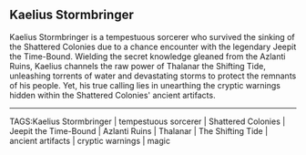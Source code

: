 ## Kaelius Stormbringer

Kaelius Stormbringer is a tempestuous sorcerer who survived the sinking of the Shattered Colonies due to a chance encounter with the legendary Jeepit the Time-Bound. Wielding the secret knowledge gleaned from the Azlanti Ruins, Kaelius channels the raw power of Thalanar the Shifting Tide, unleashing torrents of water and devastating storms to protect the remnants of his people. Yet, his true calling lies in unearthing the cryptic warnings hidden within the Shattered Colonies' ancient artifacts.



---

TAGS:Kaelius Stormbringer | tempestuous sorcerer | Shattered Colonies | Jeepit the Time-Bound | Azlanti Ruins | Thalanar | The Shifting Tide | ancient artifacts | cryptic warnings | magic
